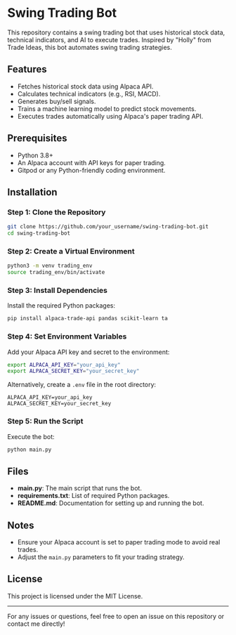 # Swing Trading Bot

This repository contains a swing trading bot that uses historical stock data, technical indicators, and AI to execute trades. Inspired by "Holly" from Trade Ideas, this bot automates swing trading strategies.

## Features

- Fetches historical stock data using Alpaca API.
- Calculates technical indicators (e.g., RSI, MACD).
- Generates buy/sell signals.
- Trains a machine learning model to predict stock movements.
- Executes trades automatically using Alpaca's paper trading API.

## Prerequisites

- Python 3.8+
- An Alpaca account with API keys for paper trading.
- Gitpod or any Python-friendly coding environment.

## Installation

### Step 1: Clone the Repository

```bash
git clone https://github.com/your_username/swing-trading-bot.git
cd swing-trading-bot
```

### Step 2: Create a Virtual Environment

```bash
python3 -m venv trading_env
source trading_env/bin/activate
```

### Step 3: Install Dependencies

Install the required Python packages:

```bash
pip install alpaca-trade-api pandas scikit-learn ta
```

### Step 4: Set Environment Variables

Add your Alpaca API key and secret to the environment:

```bash
export ALPACA_API_KEY="your_api_key"
export ALPACA_SECRET_KEY="your_secret_key"
```

Alternatively, create a `.env` file in the root directory:

```env
ALPACA_API_KEY=your_api_key
ALPACA_SECRET_KEY=your_secret_key
```

### Step 5: Run the Script

Execute the bot:

```bash
python main.py
```

## Files

- **main.py**: The main script that runs the bot.
- **requirements.txt**: List of required Python packages.
- **README.md**: Documentation for setting up and running the bot.

## Notes

- Ensure your Alpaca account is set to paper trading mode to avoid real trades.
- Adjust the `main.py` parameters to fit your trading strategy.

## License

This project is licensed under the MIT License.

---

For any issues or questions, feel free to open an issue on this repository or contact me directly!